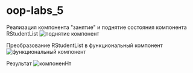 # oop-labs_5
Реализация компонента "занятие" и поднятие  состояния компонента RStudentList 
![поднятие компонент](https://sun9-51.userapi.com/W0pd7ZahyHofSsop-clypzf44QAi6kUOHFU0Ew/ty57AlOIlB4.jpg)

 Преобразование RStudentList в функциональный компонент
![функциональный компонент](https://sun9-34.userapi.com/13qmaL_GCaHtl4KtWRUXmG4SOwR_-8jZwWnsMw/hxsnwf_NKck.jpg)

Результат 
![компоненНт](https://sun9-24.userapi.com/I4UTUnpMBSUgytPHoHE6R5oC7SjNgvvUXBYCXA/EEv7zI-U3fQ.jpg)
